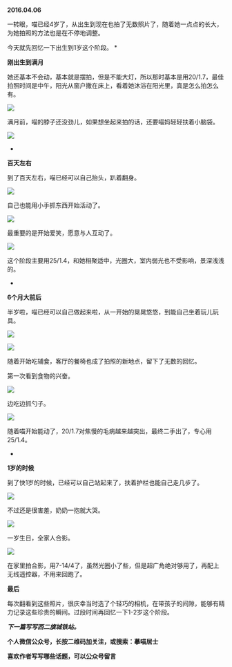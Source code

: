 
          
            
**2016.04.06**

一转眼，喵已经4岁了，从出生到现在也拍了无数照片了，随着她一点点的长大，为她拍照的方法也是在不停地调整。

今天就先回忆一下出生到1岁这个阶段。
* 

**刚出生到满月**

她还基本不会动，基本就是摆拍，但是不能大灯，所以那时基本是用20/1.7，最佳拍照时间是中午，阳光从窗户撒在床上，看着她沐浴在阳光里，真是怎么拍怎么有。



![](img/51001-3351459cad221e8d.jpg)




满月前，喵的脖子还没劲儿，如果想坐起来拍的话，还要喵妈轻轻扶着小脑袋。



![](img/51001-c8d47420727f4c8c.jpg)





* 

**百天左右**

到了百天左右，喵已经可以自己抬头，趴着翻身。



![](img/51001-89e2c2f27a6507a2.jpg)




自己也能用小手抓东西开始活动了。



![](img/51001-c811fee3d34fb794.jpg)




最重要的是开始爱笑，愿意与人互动了。



![](img/51001-22365fbfdd88ca5f.jpg)




这个阶段主要用25/1.4，和她相聚适中，光圈大，室内弱光也不受影响，景深浅浅的。

* 

**6个月大前后**

半岁啦，喵已经可以自己做起来啦，从一开始的晃晃悠悠，到能自己坐着玩儿玩具。



![](img/51001-c74da8305749221d.jpg)






![](img/51001-8964877505701eab.jpg)




随着开始吃辅食，客厅的餐椅也成了拍照的新地点，留下了无数的回忆。

第一次看到食物的兴奋。



![](img/51001-5f7e887e082067fe.jpg)




边吃边抓勺子。



![](img/51001-4c5a6bd8d04eb20e.jpg)




随着喵开始能动了，20/1.7对焦慢的毛病越来越突出，最终二手出了，专心用25/1.4。

* 

**1岁的时候**

到了快1岁的时候，已经可以自己站起来了，扶着护栏也能自己走几步了。



![](img/51001-aa9af41031c90bf5.jpg)




不过还是很害羞，奶奶一抱就大哭。



![](img/51001-e2f940ec62e9d502.jpg)




一岁生日，全家人合影。



![](img/51001-f7324eb82c416cf2.jpg)




在家里拍合影，用7-14/4了，虽然光圈小了些，但是超广角绝对够用了，再配上无线遥控器，不用来回跑了。



**最后**

每次翻看到这些照片，很庆幸当时选了个轻巧的相机，在带孩子的间隙，能够有精力记录这些珍贵的瞬间。过段时间再回忆一下1-2岁这个阶段。


***下一篇写写西二旗城铁站。***


**个人微信公众号，长按二维码加关注，或搜索：摹喵居士**

**喜欢作者写写哪些话题，可以公众号留言**




          
        